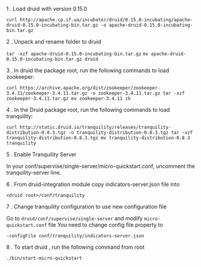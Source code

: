 1 . Load druid with version 0.15.0

`curl http://apache.cp.if.ua/incubator/druid/0.15.0-incubating/apache-druid-0.15.0-incubating-bin.tar.gz -o apache-druid-0.15.0-incubating-bin.tar.gz`

2 . Unpack and rename folder to druid

`tar -xzf apache-druid-0.15.0-incubating-bin.tar.gz`
`mv apache-druid-0.15.0-incubating-bin.tar.gz druid`

3 . In druid the package root, run the following commands to load zookeeper:

`curl https://archive.apache.org/dist/zookeeper/zookeeper-3.4.11/zookeeper-3.4.11.tar.gz -o zookeeper-3.4.11.tar.gz
 tar -xzf zookeeper-3.4.11.tar.gz
 mv zookeeper-3.4.11 zk`
 
 4 . In the Druid package root, run the following commands to load tranquility:
 
 `curl http://static.druid.io/tranquility/releases/tranquility-distribution-0.8.3.tgz -o tranquility-distribution-0.8.3.tgz
  tar -xzf tranquility-distribution-0.8.3.tgz
  mv tranquility-distribution-0.8.3 tranquility`
  
  5 . Enable Tranquility Server
        
  In your conf/supervise/single-server/micro-quickstart.conf, uncomment the tranquility-server line.
  
  6 . From druid-integration module copy indicators-server.json file into 
  
  `<druid root>/conf/tranquility`
  
  7 . Change tranquility configuration to use new configuration file
  
  Go to `druid/conf/supervise/single-server` and modify `micro-quickstart.conf` file
  You need to change config file property to
  
  `-configFile conf/tranquility/indicators-server.json`
  
  8 . To start druid , run the following command from root
  
  `./bin/start-micro-quickstart`
  
